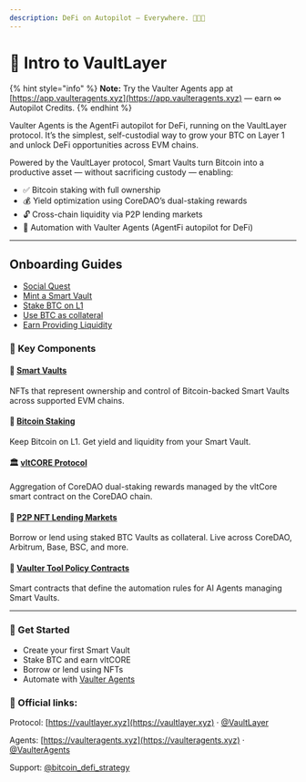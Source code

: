 ```yaml
---
description: DeFi on Autopilot — Everywhere. 💼🚀✨
---
```


# 👋 Intro to VaultLayer

{% hint style="info" %}
**Note:** Try the Vaulter Agents app at [https://app.vaulteragents.xyz](https://app.vaulteragents.xyz) — earn ∞ Autopilot Credits.
{% endhint %}

Vaulter Agents is the AgentFi autopilot for DeFi, running on the VaultLayer protocol. It’s the simplest, self-custodial way to grow your BTC on Layer 1 and unlock DeFi opportunities across EVM chains.

Powered by the VaultLayer protocol, Smart Vaults turn Bitcoin into a productive asset — without sacrificing custody — enabling:

* ✅ Bitcoin staking with full ownership
* 💰 Yield optimization using CoreDAO’s dual-staking rewards
* 🔓 Cross-chain liquidity via P2P lending markets
* 🤖 Automation with Vaulter Agents (AgentFi autopilot for DeFi)

***

## Onboarding Guides

* [Social Quest](/points/social-quest.md)
* [Mint a Smart Vault](/points/mint-a-smart-vault.md)
* [Stake BTC on L1](/points/test-btc-staking.md)
* [Use BTC as collateral](/points/borrow-usdcore-with-nft.md)
* [Earn Providing Liquidity](/points/lend-usdcore.md)


### 🧩 Key Components

#### 🧠 [Smart Vaults](https://docs.vaultlayer.xyz/components/smart-vaults)

NFTs that represent ownership and control of Bitcoin-backed Smart Vaults across supported EVM chains.

#### 🚀 [Bitcoin Staking](bitcoin-staking.md)

Keep Bitcoin on L1. Get yield and liquidity from your Smart Vault.

#### 🏛️ [vltCORE Protocol](https://docs.vaultlayer.xyz/components/vltcore)

Aggregation of CoreDAO dual-staking rewards managed by the vltCore smart contract on the CoreDAO chain.

#### 🤝 [P2P NFT Lending Markets](https://docs.vaultlayer.xyz/components/p2p-liquidity)

Borrow or lend using staked BTC Vaults as collateral. Live across CoreDAO, Arbitrum, Base, BSC, and more.

#### 🔐 [Vaulter Tool Policy Contracts](https://docs.vaultlayer.xyz/components/vaulter-ai-agent)

Smart contracts that define the automation rules for AI Agents managing Smart Vaults.

***

### 🚀 Get Started

* Create your first Smart Vault
* Stake BTC and earn vltCORE
* Borrow or lend using NFTs
* Automate with [Vaulter Agents](../)

### 📌 Official links:

Protocol: [https://vaultlayer.xyz](https://vaultlayer.xyz) · [@VaultLayer](https://x.com/VaultLayer)

Agents: [https://vaulteragents.xyz](https://vaulteragents.xyz) · [@VaulterAgents](https://x.com/VaulterAgents)

Support: [@bitcoin\_defi\_strategy](https://t.me/+Q58TzLXmvGM0MGFh)
